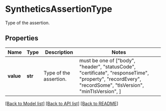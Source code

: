 # SyntheticsAssertionType

Type of the assertion.
## Properties
Name | Type | Description | Notes
------------ | ------------- | ------------- | -------------
**value** | **str** | Type of the assertion. |  must be one of ["body", "header", "statusCode", "certificate", "responseTime", "property", "recordEvery", "recordSome", "tlsVersion", "minTlsVersion", ]

[[Back to Model list]](README.md#documentation-for-models) [[Back to API list]](README.md#documentation-for-api-endpoints) [[Back to README]](README.md)


